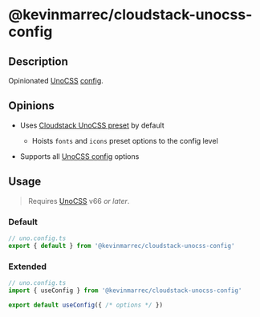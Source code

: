 # @kevinmarrec/cloudstack-unocss-config

## Description

Opinionated [UnoCSS](https://unocss.dev) [config](https://unocss.dev/config).

## Opinions

- Uses [Cloudstack UnoCSS preset](https://github.com/kevinmarrec/cloudstack/tree/main/packages/unocss-preset#readme) by default
  - Hoists `fonts` and `icons` preset options to the config level

- Supports all [UnoCSS config](https://unocss.dev/config) options

## Usage

> Requires [UnoCSS](https://unocss.dev) v66 _or later_.

### Default

```ts
// uno.config.ts
export { default } from '@kevinmarrec/cloudstack-unocss-config'
```

### Extended

```ts
// uno.config.ts
import { useConfig } from '@kevinmarrec/cloudstack-unocss-config'

export default useConfig({ /* options */ })
```
